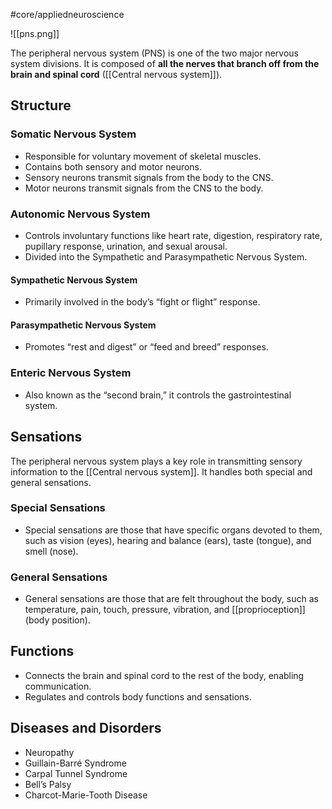 #core/appliedneuroscience

![[pns.png]]

The peripheral nervous system (PNS) is one of the two major nervous system divisions. It is composed of **all the nerves that branch off from the brain and spinal cord** ([[Central nervous system]]).

## Structure

### Somatic Nervous System

- Responsible for voluntary movement of skeletal muscles.
- Contains both sensory and motor neurons.
- Sensory neurons transmit signals from the body to the CNS.
- Motor neurons transmit signals from the CNS to the body.

### Autonomic Nervous System

- Controls involuntary functions like heart rate, digestion, respiratory rate, pupillary response, urination, and sexual arousal.
- Divided into the Sympathetic and Parasympathetic Nervous System.

#### Sympathetic Nervous System

  - Primarily involved in the body’s “fight or flight” response.

#### Parasympathetic Nervous System

  - Promotes “rest and digest” or “feed and breed” responses.

### Enteric Nervous System

- Also known as the “second brain,” it controls the gastrointestinal system.

## Sensations

The peripheral nervous system plays a key role in transmitting sensory information to the [[Central nervous system]]. It handles both special and general sensations.

### Special Sensations

- Special sensations are those that have specific organs devoted to them, such as vision (eyes), hearing and balance (ears), taste (tongue), and smell (nose).

### General Sensations

- General sensations are those that are felt throughout the body, such as temperature, pain, touch, pressure, vibration, and [[proprioception]] (body position).

## Functions

- Connects the brain and spinal cord to the rest of the body, enabling communication.
- Regulates and controls body functions and sensations.

## Diseases and Disorders

- Neuropathy
- Guillain-Barré Syndrome
- Carpal Tunnel Syndrome
- Bell’s Palsy
- Charcot-Marie-Tooth Disease

